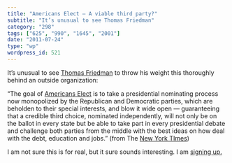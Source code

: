 ```yaml
---
title: "Americans Elect – A viable third party?"
subtitle: "It’s unusual to see Thomas Friedman"
category: "298"
tags: ["625", "990", "1645", "2001"]
date: "2011-07-24"
type: "wp"
wordpress_id: 521
---
```

It’s unusual to see [Thomas Friedman](http://topics.nytimes.com/top/opinion/editorialsandoped/oped/columnists/thomaslfriedman/index.html?inline=nyt-per) to throw his weight this thoroughly behind an outside organization:

> 
“The goal of [Americans Elect](http://www.americanselect.org/) is to take a presidential nominating process now monopolized by the Republican and Democratic parties, which are beholden to their special interests, and blow it wide open — guaranteeing that a credible third choice, nominated independently, will not only be on the ballot in every state but be able to take part in every presidential debate and challenge both parties from the middle with the best ideas on how deal with the debt, education and jobs.” (from The [New York TImes](http://www.nytimes.com/2011/07/24/opinion/sunday/24friedman.html?_r=1))

I am not sure this is for real, but it sure sounds interesting. I am [signing up.](http://www.americanselect.org/)